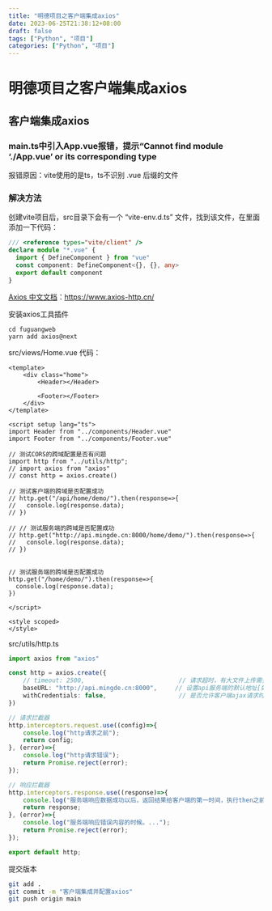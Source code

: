```yaml
---
title: "明德项目之客户端集成axios"
date: 2023-06-25T21:38:12+08:00
draft: false
tags: ["Python", "项目"]
categories: ["Python", "项目"]
---
```


# 明德项目之客户端集成axios

## 客户端集成axios

### main.ts中引入App.vue报错，提示“Cannot find module ‘./App.vue’ or its corresponding type

报错原因：vite使用的是ts，ts不识别 .vue 后缀的文件

### 解决方法

创建vite项目后，src目录下会有一个 “vite-env.d.ts” 文件，找到该文件，在里面添加一下代码：

```typescript
/// <reference types="vite/client" />
declare module "*.vue" {
  import { DefineComponent } from "vue"
  const component: DefineComponent<{}, {}, any>
  export default component
}
```

[Axios 中文文档](https://axios-http.com/zh/)：<https://www.axios-http.cn/>

安装axios工具插件

```
cd fuguangweb
yarn add axios@next
```

src/views/Home.vue 代码：

```vue
<template>
    <div class="home">
        <Header></Header>

        <Footer></Footer>
    </div>
</template>

<script setup lang="ts">
import Header from "../components/Header.vue"
import Footer from "../components/Footer.vue"

// 测试CORS的跨域配置是否有问题
import http from "../utils/http";
// import axios from "axios"
// const http = axios.create()

// 测试客户端的跨域是否配置成功
// http.get("/api/home/demo/").then(response=>{
//   console.log(response.data);
// })

// // 测试服务端的跨域是否配置成功
// http.get("http://api.mingde.cn:8000/home/demo/").then(response=>{
//   console.log(response.data);
// })


// 测试服务端的跨域是否配置成功
http.get("/home/demo/").then(response=>{
  console.log(response.data);
})

</script>

<style scoped>
</style>

```

src/utils/http.ts

```ts
import axios from "axios"

const http = axios.create({
    // timeout: 2500,                          // 请求超时，有大文件上传需要关闭这个配置
    baseURL: "http://api.mingde.cn:8000",     // 设置api服务端的默认地址[如果基于服务端实现的跨域，这里可以填写api服务端的地址，如果基于nodejs客户端测试服务器实现的跨域，则这里不能填写api服务端地址]
    withCredentials: false,                    // 是否允许客户端ajax请求时携带cookie
})

// 请求拦截器
http.interceptors.request.use((config)=>{
    console.log("http请求之前");
    return config;
}, (error)=>{
    console.log("http请求错误");
    return Promise.reject(error);
});

// 响应拦截器
http.interceptors.response.use((response)=>{
    console.log("服务端响应数据成功以后，返回结果给客户端的第一时间，执行then之前");
    return response;
}, (error)=>{
    console.log("服务端响应错误内容的时候。...");
    return Promise.reject(error);
});

export default http;
```

提交版本

```bash
git add .
git commit -m "客户端集成并配置axios"
git push origin main
```

#
